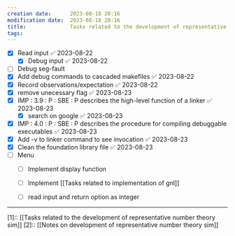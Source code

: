 ```yaml
---
creation date:		2023-08-18 20:16
modification date:	2023-08-18 20:16
title: 				Tasks related to the development of representative number theory sim
tags:
---
```

- [x] Read input ✅ 2023-08-22
	- [x] Debug input ✅ 2023-08-22

- [ ] Debug seg-fault
- [x] Add debug commands to cascaded makefiles ✅ 2023-08-22
- [x] Record observations/expectation ✅ 2023-08-22
- [x] remove unecessary flag ✅ 2023-08-23
- [x] IMP : 3.9 : P : SBE : P describes the high-level function of a linker ✅ 2023-08-23
	- [x] search on google ✅ 2023-08-23
- [x] IMP : 4.0 : P : SBE : P describes the procedure for compiling debuggable executables ✅ 2023-08-23
- [x] Add -v to linker command to see invocation ✅ 2023-08-23
- [x] Clean the foundation library file ✅ 2023-08-23
- [ ] Menu
	- [ ] Implement display function
	- [ ] Implement [[Tasks related to implementation of gnl]] 
	- [ ] read input and return option as integer



---
[1]:: [[Tasks related to the development of representative number theory sim]]
[2]:: [[Notes on development of representative number theory sim]]